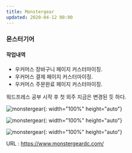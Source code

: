 ```yaml
---
title: Monstergear
updated: 2020-04-12 00:00
---
```


### 몬스터기어
   
#### 작업내역
- 우커머스 장바구니 페이지 커스터마이징.
- 우커머스 결제 페이지 커스터마이징.
- 우커머스 주문완료 페이지 커스터마이징.
   
워드프레스 공부 시작 후 첫 외주
지금은 변경된 듯 하다.
   
![monstergear](https://github.com/project0210/project0210.github.io/blob/master/_posts/monstergear/001.png?raw=true){: width="100%" height="auto"}
   
![monstergear](https://github.com/project0210/project0210.github.io/blob/master/_posts/monstergear/002.png?raw=true){: width="100%" height="auto"}
   
![monstergear](https://github.com/project0210/project0210.github.io/blob/master/_posts/monstergear/003.png?raw=true){: width="100%" height="auto"}
   
URL : https://www.monstergeardc.com/